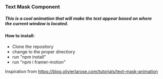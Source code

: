 ### Text Mask Component
##### This is a cool animation that will make the text appear based on where the current window is located.

#### How to install:
 - Clone the repository
 - change to the proper directiory
 - run "npm install"
 - run "npm i framer-motion"

Inspiration from https://blog.olivierlarose.com/tutorials/text-mask-animation
